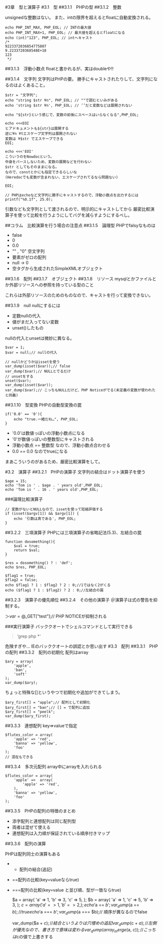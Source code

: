 #3章　型と演算子
#3.1　型
##3.1.1　PHPの型
##3.1.2　整数

unsignedな整数はない。
また、intの限界を超えるとfloatに自動変換される。

    echo PHP_INT_MAX, PHP_EOL; // INTの最大値
    echo PHP_INT_MAX+1, PHP_EOL; // 最大値を超えるとfloatになる
    echo (int)"123", PHP_EOL; // intへキャスト
    /*
    9223372036854775807
    9.2233720368548E+18
    123
     */

##3.1.3　浮動小数点
floatと書かれるが、実はdoubleや!!

##3.1.4　文字列
文字列はPHPの要。
勝手にキャストされたりして、文字列になるのはよくあること。

    $str = "文字列";
    echo "string $str ¥n", PHP_EOL; // ""で囲むといみがある
    echo 'string $str ¥n', PHP_EOL; // ’’だと変数などは展開されない

    echo "${str}という感じで、変数の前後にスペースはいらなくなる",PHP_EOL;

    echo <<<EOI
    ヒアドキュメントも${str}は展開する
    逆に¥n ¥tエスケープ文字列は展開されない
    変数は ¥$str でエスケープできる
    EOI;

    echo <<<'EOI'
    こういうのをNowdocという。
    中身をパースしないため、変数の展開などを行わない
    $str としてもそのままになる。
    なので、constとかにも指定できるらしいな
    (Heredocでも変数が含まれない、エスケープされてるなら問題ない)

    EOI;

    // PHPはechoなど文字列に勝手にキャストするので、浮動小数点を出力するには
    printf("%0.1f", 25.0);

引数なども文字列として渡されるので、明示的にキャストしてから
厳密比較演算子を使って比較を行うようにしてバグを減らすようにするべし。

##コラム　比較演算を行う場合の注意点
##3.1.5　論理型
PHPでfalsyなものは
- false
- 0
- 0.0
- "" , "0" 空文字列
- 要素がゼロの配列
- null -> 0
- 空タグから生成されたSimpleXMLオブジェクト

##3.1.6　配列
##3.1.7　オブジェクト
##3.1.8　リソース
mysqlとかファイルとか外部リソースへの参照を持っている型のこと

これらは外部リソースのためのものなので、キャストを行って変換できない。

##3.1.9　null
nullにするには
- 定数nullの代入
- 値がまだ入ってない変数
- unset()したもの

nullの代入とunsetは微妙に異なる。

    $var = 1;
    $var = null;// nullの代入

    // nullかどうかはissetを使う
    var_dump(isset($var));// false
    var_dump($var);// NULLとでるだけ
    // unsetをする
    unset($var);
    var_dump(isset($var));
    var_dump($var);// こっちもNULLだけど、PHP Noticeがでる(未定義の変数が使われたと同義)

##3.1.10　型変換
PHPの自動型変換の罠

    if('0.0' == '0'){
        echo "true.一緒だね…", PHP_EOL;
    }

+ '0.0'は数値っぽいの浮動小数点になる
+ '0'が数値っぽいの整数型にキャストされる
+ 浮動小数点 == 整数型 なので、浮動小数点合わせる
+ 0.0 == 0.0 なのでtrueになる

まあこういうのがあるため、厳密比較演算をして。

#3.2　演算子
##3.2.1　PHPの演算子
文字列の結合はドット演算子を使う

    $age = 15;
    echo 'Tom is ' . $age . ' years old',PHP_EOL;
    echo 'Tom is ' . 16 . ' years old',PHP_EOL;

###論理比較演算子

    // 変数がないとNULLなので、issetを使って短絡評価する
    if (isset($argv[1]) && $argv[1]) {
        echo '引数は真である', PHP_EOL;
    }
##3.2.2　三項演算子
PHPには三項演算子の省略記法(5.3)、左結合の罠

    function dosomething(){
        $val = true;
        return $val;
    }

    $res = dosomething() ? : 'def';
    echo $res, PHP_EOL;

    $flag1 = true;
    $flag2 = false;
    echo $flag1 ? 1 : $flag2 ? 2 : 0;//1ではなく2がくる
    echo ($flag1 ? 1 : $flag2) ? 2 : 0;//左結合の罠

##3.2.3　演算子の優先順位
##3.2.4　その他の演算子
＠演算子は式の警告を抑制する。

＞$var = @$_GET["test"];// PHP NOTICEが抑制される

###実行演算子
バッククオートでシェルコマンドとして実行できる

>‘grep php *‘

危険すぎや…
IEのバッククオートの誤認とか思い出す
#3.3　配列
##3.3.1　PHPの配列
##3.3.2　配列の初期化
配列はarray


    $ary = array(
        'apple',
        'ban',
        'soft'
    );
    var_dump($ary);

ちょっと特殊な[]というやつで初期化や追加ができてしまう。

    $ary_first[] = "apple";// 配列として初期化
    $ary_first[] = "ban";// [] = で配列に追加
    $ary_first[] = "peelk";
    var_dump($ary_first);
##3.3.3　連想配列
key=>valueで指定


    $flutes_color = array(
        'apple' => 'red',
        'banna' => 'yellow',
        'foo'
    );
    // 混在もできる
##3.3.4　多次元配列
array中にarrayを入れられる

    $flutes_color = array(
        'apple' =>  array(
            'apple' => 'red',
        ),
        'banna' => 'yellow',
        'foo'
    );
##3.3.5　PHPの配列の特徴のまとめ

- 添字配列と連想配列は同じ配列型
- 両者は混ぜて使える
- 連想配列は入力順が保証されている順序付きマップ

##3.3.6　配列の演算

PHPは配列同士の演算もある

- + 配列の結合(追記)
- ==配列の比較(key=valueならtrue)
- ===配列の比較(key=value と並び順、型が一致ならtrue)

    $a = array(
        'a' => 1,
        'b' => 3,
        'c' => 5,
    );
    $b = array(
        'a' => 1,
        'c' => 5,
        'b' => 3,
    );
    $c = array(
        'a' => 1,
        'b' => 2,
    );
    echo '$a == $b ';
    var_dump($a == $b);// true
    echo '$a === $b ';
    var_dump($a === $b);// 順序が異なるのでfalse

    var_dump($a + $c);// 結合というよりは穴埋めの追記
    var_dump($c + $a);// 左側が優先なので、書き方で意味は変わる
    var_dump(array_merge($a, $c));// こっちは$cの値で上書きする
